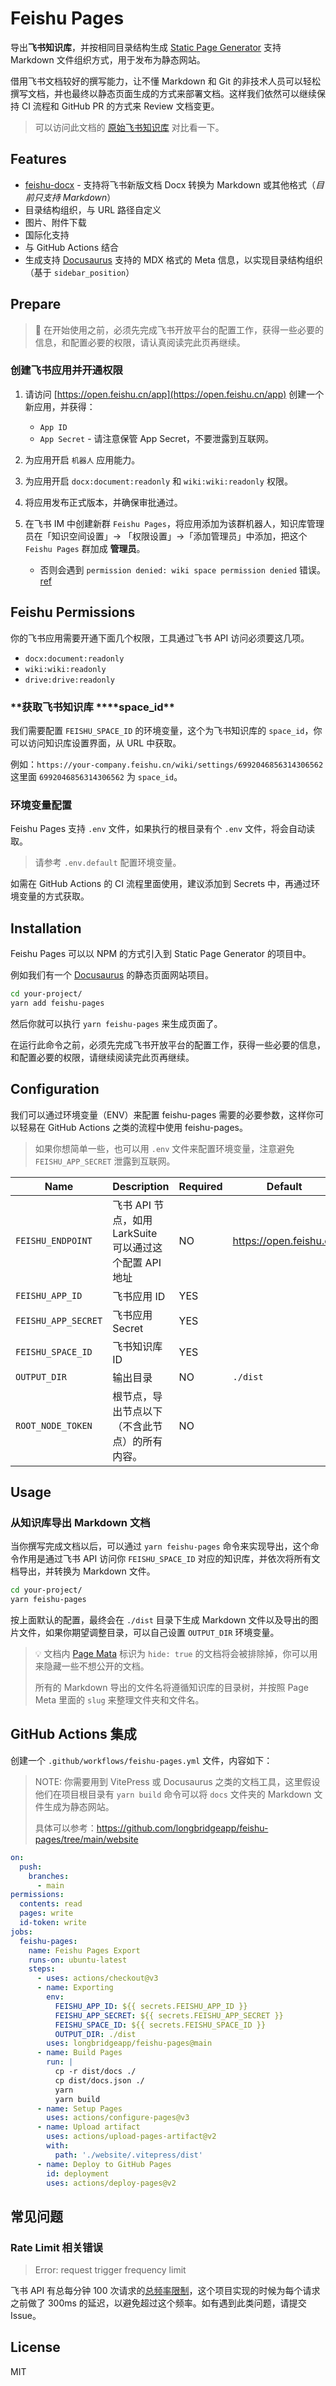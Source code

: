 # Feishu Pages

导出**飞书知识库**，并按相同目录结构生成 [Static Page Generator](https://www.google.com/search?q=Static+Page+Generator) 支持 Markdown 文件组织方式，用于发布为静态网站。

借用飞书文档较好的撰写能力，让不懂 Markdown 和 Git 的非技术人员可以轻松撰写文档，并也最终以静态页面生成的方式来部署文档。这样我们依然可以继续保持 CI 流程和 GitHub PR 的方式来 Review 文档变更。

> 可以访问此文档的 [原始飞书知识库](https://longbridge.feishu.cn/wiki/space/7273324757679325186) 对比看一下。

## Features

- [feishu-docx](https://github.com/longbridgeapp/feishu-pages/tree/main/feishu-docx) - 支持将飞书新版文档 Docx 转换为 Markdown 或其他格式（_目前只支持 Markdown_）
- 目录结构组织，与 URL 路径自定义
- 图片、附件下载
- 国际化支持
- 与 GitHub Actions 结合
- 生成支持 [Docusaurus](https://docusaurus.io/) 支持的 MDX 格式的 Meta 信息，以实现目录结构组织（基于 `sidebar_position`）

## Prepare

> 📌 在开始使用之前，必须先完成飞书开放平台的配置工作，获得一些必要的信息，和配置必要的权限，请认真阅读完此页再继续。

### **创建飞书应用并开通权限**

1. 请访问 [https://open.feishu.cn/app](https://open.feishu.cn/app) 创建一个新应用，并获得：

   - `App ID`
   - `App Secret` - 请注意保管 App Secret，不要泄露到互联网。

2. 为应用开启 `机器人` 应用能力。
3. 为应用开启 `docx:document:readonly` 和 `wiki:wiki:readonly` 权限。
4. 将应用发布正式版本，并确保审批通过。
5. 在飞书 IM 中创建新群 `Feishu Pages`，将应用添加为该群机器人，知识库管理员在「知识空间设置」-> 「权限设置」->「添加管理员」中添加，把这个 `Feishu Pages` 群加成 **管理员**。
   - 否则会遇到 `permission denied: wiki space permission denied` 错误。 [ref](https://open.feishu.cn/document/server-docs/docs/wiki-v2/wiki-qa)

## **Feishu Permissions**

你的飞书应用需要开通下面几个权限，工具通过飞书 API 访问必须要这几项。

- `docx:document:readonly`
- `wiki:wiki:readonly`
- `drive:drive:readonly`

### **获取飞书知识库 \*\***space_id\*\*

我们需要配置 `FEISHU_SPACE_ID` 的环境变量，这个为飞书知识库的 `space_id`，你可以访问知识库设置界面，从 URL 中获取。

例如：`https://your-company.feishu.cn/wiki/settings/6992046856314306562` 这里面 `6992046856314306562` 为 `space_id`。

### **环境变量配置**

Feishu Pages 支持 `.env` 文件，如果执行的根目录有个 `.env` 文件，将会自动读取。

> 请参考 `.env.default` 配置环境变量。

如需在 GitHub Actions 的 CI 流程里面使用，建议添加到 Secrets 中，再通过环境变量的方式获取。

## Installation

Feishu Pages 可以以 NPM 的方式引入到 Static Page Generator 的项目中。

例如我们有一个 [Docusaurus](https://docusaurus.io) 的静态页面网站项目。

```bash
cd your-project/
yarn add feishu-pages
```

然后你就可以执行 `yarn feishu-pages` 来生成页面了。

在运行此命令之前，必须先完成飞书开放平台的配置工作，获得一些必要的信息，和配置必要的权限，请继续阅读完此页再继续。

## Configuration

我们可以通过环境变量（ENV）来配置 feishu-pages 需要的必要参数，这样你可以轻易在 GitHub Actions 之类的流程中使用 feishu-pages。

> 如果你想简单一些，也可以用 `.env` 文件来配置环境变量，注意避免 `FEISHU_APP_SECRET` 泄露到互联网。

| Name                | Description                                             | Required | Default                |
| ------------------- | ------------------------------------------------------- | -------- | ---------------------- |
| `FEISHU_ENDPOINT`   | 飞书 API 节点，如用 LarkSuite 可以通过这个配置 API 地址 | NO       | https://open.feishu.cn |
| `FEISHU_APP_ID`     | 飞书应用 ID                                             | YES      |                        |
| `FEISHU_APP_SECRET` | 飞书应用 Secret                                         | YES      |                        |
| `FEISHU_SPACE_ID`   | 飞书知识库 ID                                           | YES      |                        |
| `OUTPUT_DIR`        | 输出目录                                                | NO       | `./dist`               |
| `ROOT_NODE_TOKEN`   | 根节点，导出节点以下（不含此节点）的所有内容。          | NO       |                        |

## Usage

### 从知识库导出 Markdown 文档

当你撰写完成文档以后，可以通过 `yarn feishu-pages` 命令来实现导出，这个命令作用是通过飞书 API 访问你 `FEISHU_SPACE_ID` 对应的知识库，并依次将所有文档导出，并转换为 Markdown 文件。

```bash
cd your-project/
yarn feishu-pages
```

按上面默认的配置，最终会在 `./dist` 目录下生成 Markdown 文件以及导出的图片文件，如果你期望调整目录，可以自己设置 `OUTPUT_DIR` 环境变量。

> 💡 文档内 [Page Mata](https://longbridgeapp.github.io/feishu-pages/zh-CN/page-meta) 标识为 `hide: true` 的文档将会被排除掉，你可以用来隐藏一些不想公开的文档。
>
> 所有的 Markdown 导出的文件名将遵循知识库的目录树，并按照 Page Meta 里面的 `slug` 来整理文件夹和文件名。

## GitHub Actions 集成

创建一个 `.github/workflows/feishu-pages.yml` 文件，内容如下：

> NOTE: 你需要用到 VitePress 或 Docusaurus 之类的文档工具，这里假设他们在项目根目录有 `yarn build` 命令可以将 `docs` 文件夹的 Markdown 文件生成为静态网站。
>
> 具体可以参考：https://github.com/longbridgeapp/feishu-pages/tree/main/website

```yml
on:
  push:
    branches:
      - main
permissions:
  contents: read
  pages: write
  id-token: write
jobs:
  feishu-pages:
    name: Feishu Pages Export
    runs-on: ubuntu-latest
    steps:
      - uses: actions/checkout@v3
      - name: Exporting
        env:
          FEISHU_APP_ID: ${{ secrets.FEISHU_APP_ID }}
          FEISHU_APP_SECRET: ${{ secrets.FEISHU_APP_SECRET }}
          FEISHU_SPACE_ID: ${{ secrets.FEISHU_SPACE_ID }}
          OUTPUT_DIR: ./dist
        uses: longbridgeapp/feishu-pages@main
      - name: Build Pages
        run: |
          cp -r dist/docs ./
          cp dist/docs.json ./
          yarn
          yarn build
      - name: Setup Pages
        uses: actions/configure-pages@v3
      - name: Upload artifact
        uses: actions/upload-pages-artifact@v2
        with:
          path: './website/.vitepress/dist'
      - name: Deploy to GitHub Pages
        id: deployment
        uses: actions/deploy-pages@v2
```

## 常见问题

### Rate Limit 相关错误

> Error: request trigger frequency limit

飞书 API 有总每分钟 100 次请求的[总频率限制](https://open.feishu.cn/document/ukTMukTMukTM/uUzN04SN3QjL1cDN)，这个项目实现的时候为每个请求之前做了 300ms 的延迟，以避免超过这个频率。如有遇到此类问题，请提交 Issue。

## License

MIT
